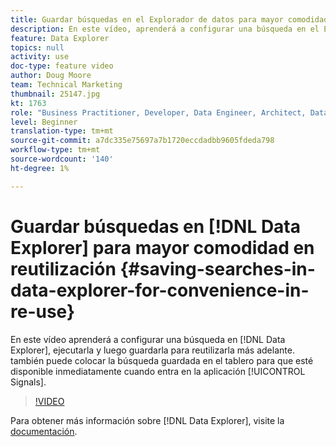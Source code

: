 ```yaml
---
title: Guardar búsquedas en el Explorador de datos para mayor comodidad en la reutilización
description: En este vídeo, aprenderá a configurar una búsqueda en el Explorador de datos, ejecutarla y, a continuación, guardarla para volver a utilizarla posteriormente. también puede colocar la búsqueda guardada en el panel para que esté disponible inmediatamente cuando se entra en la aplicación Señales.
feature: Data Explorer
topics: null
activity: use
doc-type: feature video
author: Doug Moore
team: Technical Marketing
thumbnail: 25147.jpg
kt: 1763
role: "Business Practitioner, Developer, Data Engineer, Architect, Data Architect, Administrator, Leader"
level: Beginner
translation-type: tm+mt
source-git-commit: a7dc335e75697a7b1720eccdadbb9605fdeda798
workflow-type: tm+mt
source-wordcount: '140'
ht-degree: 1%

---
```



# Guardar búsquedas en [!DNL Data Explorer] para mayor comodidad en reutilización {#saving-searches-in-data-explorer-for-convenience-in-re-use}

En este vídeo aprenderá a configurar una búsqueda en [!DNL Data Explorer], ejecutarla y luego guardarla para reutilizarla más adelante. también puede colocar la búsqueda guardada en el tablero para que esté disponible inmediatamente cuando entra en la aplicación [!UICONTROL Signals].

>[!VIDEO](https://video.tv.adobe.com/v/25147/?quality=12)

Para obtener más información sobre [!DNL Data Explorer], visite la [documentación](https://experiencecloud.adobe.com/resources/help/en_US/aam/data-explorer.html).
